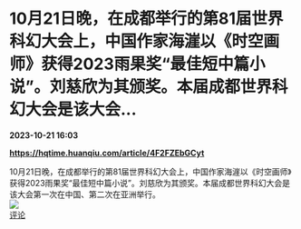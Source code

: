 # 10月21日晚，在成都举行的第81届世界科幻大会上，中国作家海漄以《时空画师》获得2023雨果奖“最佳短中篇小说”。刘慈欣为其颁奖。本届成都世界科幻大会是该大会...

**2023-10-21 16:03**

**https://hqtime.huanqiu.com/article/4F2FZEbGCyt**

10月21日晚，在成都举行的第81届世界科幻大会上，中国作家海漄以《时空画师》获得2023雨果奖“最佳短中篇小说”。刘慈欣为其颁奖。本届成都世界科幻大会是该大会第一次在中国、第二次在亚洲举行。  
![](https://img3.chouti.com/CHOUTI_231021_FC453EB56332494AA2E972AFD2705B24.jpg)  
[评论](https://m.chouti.com/link/40362555)